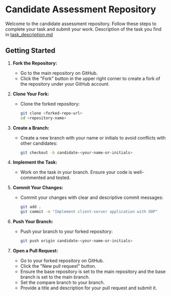 # Candidate Assessment Repository

Welcome to the candidate assessment repository. Follow these steps to complete your task and submit your work. Description of the task you find in [task_description.md](task_description.md)

## Getting Started

1. **Fork the Repository:**
   - Go to the main repository on GitHub.
   - Click the "Fork" button in the upper right corner to create a fork of the repository under your GitHub account.

2. **Clone Your Fork:**
   - Clone the forked repository:
     ```sh
     git clone <forked-repo-url>
     cd <repository-name>
     ```

3. **Create a Branch:**
   - Create a new branch with your name or initials to avoid conflicts with other candidates:
     ```sh
     git checkout -b candidate-<your-name-or-initials>
     ```

4. **Implement the Task:**
   - Work on the task in your branch. Ensure your code is well-commented and tested.

5. **Commit Your Changes:**
   - Commit your changes with clear and descriptive commit messages:
     ```sh
     git add .
     git commit -m "Implement client-server application with OOP"
     ```

6. **Push Your Branch:**
   - Push your branch to your forked repository:
     ```sh
     git push origin candidate-<your-name-or-initials>
     ```

7. **Open a Pull Request:**
   - Go to your forked repository on GitHub.
   - Click the "New pull request" button.
   - Ensure the base repository is set to the main repository and the base branch is set to the main branch.
   - Set the compare branch to your branch.
   - Provide a title and description for your pull request and submit it.
